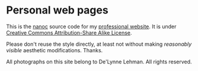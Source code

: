 # Personal web pages

This is the [nanoc](http://nanoc.stoneship.org) source code for my [professional website](http://www.thecwlzone.com). It is under [Creative Commons Attribution-Share Alike License](http://creativecommons.org/licenses/by-sa/3.0/us/).

Please don't reuse the style directly, at least not without making *reasonably visible* aesthetic modifications. Thanks.

All photographs on this site belong to De'Lynne Lehman. All rights reserved.
